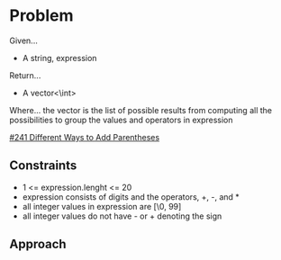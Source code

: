
# Problem
Given...
- A string, expression

Return...
- A vector<\int>

Where...
the vector is the list of possible results from computing all the possibilities
to group the values and operators in expression

[\#241 Different Ways to Add Parentheses](https://leetcode.com/problems/different-ways-to-add-parentheses/description/?envType=daily-question&envId=2024-09-19)

## Constraints
- 1 <= expression.lenght <= 20
- expression consists of digits and the operators, +, -, and *
- all integer values in expression are [\0, 99]
- all integer values do not have - or + denoting the sign

## Approach

